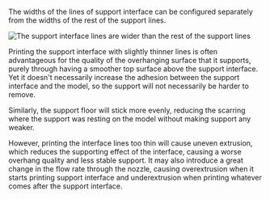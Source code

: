 The widths of the lines of support interface can be configured separately from the widths of the rest of the support lines.

![The support interface lines are wider than the rest of the support lines](support_roof_line_width.png)

Printing the support interface with slightly thinner lines is often advantageous for the quality of the overhanging surface that it supports, purely through having a smoother top surface above the support interface. Yet it doesn't necessarily increase the adhesion between the support interface and the model, so the support will not necessarily be harder to remove.

Similarly, the support floor will stick more evenly, reducing the scarring where the support was resting on the model without making support any weaker.

However, printing the interface lines too thin will cause uneven extrusion, which reduces the supporting effect of the interface, causing a worse overhang quality and less stable support. It may also introduce a great change in the flow rate through the nozzle, causing overextrusion when it starts printing support interface and underextrusion when printing whatever comes after the support interface.